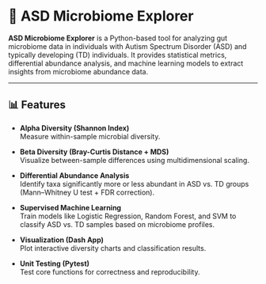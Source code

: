 # 🧬 ASD Microbiome Explorer

**ASD Microbiome Explorer** is a Python-based tool for analyzing gut microbiome data in individuals with Autism Spectrum Disorder (ASD) and typically developing (TD) individuals. It provides statistical metrics, differential abundance analysis, and machine learning models to extract insights from microbiome abundance data.

---

## 📊 Features

- **Alpha Diversity (Shannon Index)**  
  Measure within-sample microbial diversity.

- **Beta Diversity (Bray-Curtis Distance + MDS)**  
  Visualize between-sample differences using multidimensional scaling.

- **Differential Abundance Analysis**  
  Identify taxa significantly more or less abundant in ASD vs. TD groups (Mann–Whitney U test + FDR correction).

- **Supervised Machine Learning**  
  Train models like Logistic Regression, Random Forest, and SVM to classify ASD vs. TD samples based on microbiome profiles.

- **Visualization (Dash App)**  
  Plot interactive diversity charts and classification results.

- **Unit Testing (Pytest)**  
  Test core functions for correctness and reproducibility.